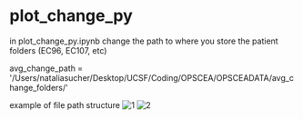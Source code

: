 # plot_change_py

in plot_change_py.ipynb change the path to where you store the patient folders (EC96, EC107, etc)

avg_change_path = '/Users/nataliasucher/Desktop/UCSF/Coding/OPSCEA/OPSCEADATA/avg_change_folders/'

example of file path structure
![1](https://user-images.githubusercontent.com/96442661/182444805-cd374b28-9ffa-4744-8bb9-44d82699fa84.jpg)
![2](https://user-images.githubusercontent.com/96442661/182451295-c25e9f9a-51b1-4249-8f40-4a99886d3d47.jpg)
